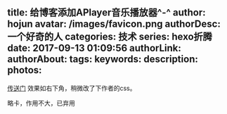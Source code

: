 title: 给博客添加APlayer音乐播放器^-^
author: hojun
avatar: /images/favicon.png
authorDesc: 一个好奇的人
categories: 技术
series: hexo折腾
date: 2017-09-13 01:09:56
authorLink:
authorAbout:
tags:
keywords:
description:
photos:
---
[传送门](https://github.com/MoePlayer/APlayer/)
效果如右下角，稍微改了下作者的css。

略卡，作用不大，已弃用